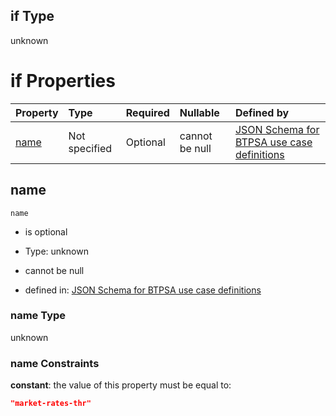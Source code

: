 ## if Type

unknown

# if Properties

| Property      | Type          | Required | Nullable       | Defined by                                                                                                                                                                                                        |
| :------------ | :------------ | :------- | :------------- | :---------------------------------------------------------------------------------------------------------------------------------------------------------------------------------------------------------------- |
| [name](#name) | Not specified | Optional | cannot be null | [JSON Schema for BTPSA use case definitions](btpsa-usecase-properties-services-items-allof-1-then-allof-61-if-properties-name.md "undefined#/properties/services/items/allOf/1/then/allOf/61/if/properties/name") |

## name



`name`

*   is optional

*   Type: unknown

*   cannot be null

*   defined in: [JSON Schema for BTPSA use case definitions](btpsa-usecase-properties-services-items-allof-1-then-allof-61-if-properties-name.md "undefined#/properties/services/items/allOf/1/then/allOf/61/if/properties/name")

### name Type

unknown

### name Constraints

**constant**: the value of this property must be equal to:

```json
"market-rates-thr"
```
